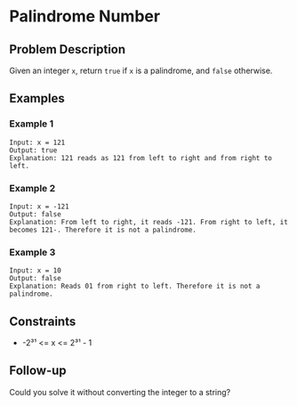 # Palindrome Number

## Problem Description

Given an integer `x`, return `true` if `x` is a palindrome, and `false` otherwise.

## Examples

### Example 1

```
Input: x = 121
Output: true
Explanation: 121 reads as 121 from left to right and from right to left.
```

### Example 2

```
Input: x = -121
Output: false
Explanation: From left to right, it reads -121. From right to left, it becomes 121-. Therefore it is not a palindrome.
```

### Example 3

```
Input: x = 10
Output: false
Explanation: Reads 01 from right to left. Therefore it is not a palindrome.
```

## Constraints

- -2³¹ <= x <= 2³¹ - 1

## Follow-up

Could you solve it without converting the integer to a string?
